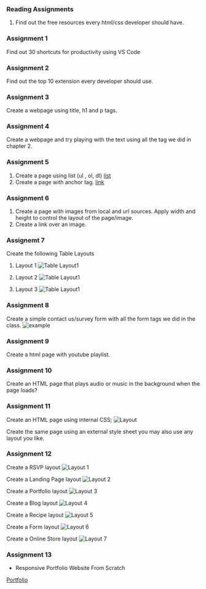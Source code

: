 ### Reading Assignments

1. Find out the free resources every html/css developer should have.

### Assignment 1

Find out 30 shortcuts for productivity using VS Code

### Assignment 2

Find out the top 10 extension every developer should use.

### Assignment 3

Create a webpage using title, h1 and p tags.

### Assignment 4

Create a webpage and try playing with the text using all the tag we did in chapter 2.

### Assignment 5

1. Create a page using list (ul , ol, dl) [list](https://www.w3schools.com/html/html_lists.asp)
2. Create a page with anchor tag. [link](https://www.w3schools.com/html/html_links.asp)


### Assignment 6

1. Create a page with images from local and url sources. Apply width and height to control the layout of the page/image.
2. Create a link over an image.

### Assignemt 7
Create the following Table Layouts

1.  Layout 1
![Table Layout1](/assets/tables_layout/Layout_1.png)

2.  Layout 2
![Table Layout1](/assets/tables_layout/Layout_2.png)

3.  Layout 3
![Table Layout1](/assets/tables_layout/Layout_3.png)

### Assignment 8

Create a simple contact us/survey form with all the form tags we did in the class.
![example](/assets/form/form_layout_01.png)

### Assignment 9

Create a html page with youtube playlist.

### Assignment 10

Create an HTML page that plays audio or music in the background when the page loads?

### Assignment 11

Create an HTML page using internal CSS;
![Layout](/assets/css-layout.png)

Create the same page using an external style sheet you may also use any layout you like.

### Assignment 12

Create a RSVP layout
![Layout 1](/assets/layouts/Invitation.JPG)

Create a Landing Page layout
![Layout 2](/assets/layouts/Landing-Page.JPG)

Create a Portfolio layout
![Layout 3](/assets/layouts/Layout-1.JPG)

Create a Blog layout
![Layout 4](/assets/layouts/Layout-2.JPG)

Create a Recipe layout
![Layout 5](/assets/layouts/Layout-3.JPG)

Create a Form layout
![Layout 6](/assets/layouts/Layout-4.JPG)

Create a Online Store layout
![Layout 7](/assets/layouts/Layout-5.JPG)

### Assignment 13

- Responsive Portfolio Website From Scratch

[Portfolio](https://www.youtube.com/watch?v=ldwlOzRvYOU&t=609s&ab_channel=HowtoBecomeaDeveloper)